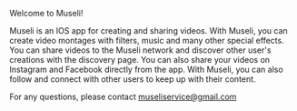 Welcome to Museli!

Museli is an IOS app for creating and sharing videos. With Museli, you can create video montages with filters, music and many other special effects. You can share videos to the Museli network and discover other user's creations with the discovery page. You can also share your videos on Instagram and Facebook directly from the app. With Museli, you can also follow and connect with other users to keep up with their content.

For any questions, please contact museliservice@gmail.com
